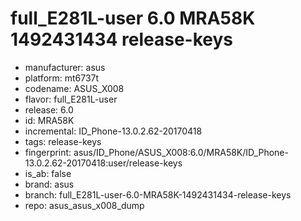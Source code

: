# full_E281L-user 6.0 MRA58K 1492431434 release-keys
- manufacturer: asus
- platform: mt6737t
- codename: ASUS_X008
- flavor: full_E281L-user
- release: 6.0
- id: MRA58K
- incremental: ID_Phone-13.0.2.62-20170418
- tags: release-keys
- fingerprint: asus/ID_Phone/ASUS_X008:6.0/MRA58K/ID_Phone-13.0.2.62-20170418:user/release-keys
- is_ab: false
- brand: asus
- branch: full_E281L-user-6.0-MRA58K-1492431434-release-keys
- repo: asus_asus_x008_dump

